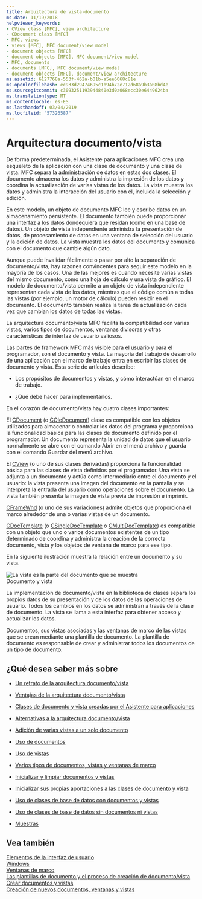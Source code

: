 ```yaml
---
title: Arquitectura de vista-documento
ms.date: 11/19/2018
helpviewer_keywords:
- CView class [MFC], view architecture
- CDocument class [MFC]
- MFC, views
- views [MFC], MFC document/view model
- document objects [MFC]
- document objects [MFC], MFC document/view model
- MFC, documents
- documents [MFC], MFC document/view model
- document objects [MFC], document/view architecture
ms.assetid: 6127768a-553f-462a-b01b-a5ee6068c81e
ms.openlocfilehash: ec933d29474695c1b94b72e712d68a9b3a08bd4e
ms.sourcegitcommit: c3093251193944840e3d0a068ecc30e6449624ba
ms.translationtype: MT
ms.contentlocale: es-ES
ms.lasthandoff: 03/04/2019
ms.locfileid: "57326587"
---
```

# <a name="documentview-architecture"></a>Arquitectura documento/vista

De forma predeterminada, el Asistente para aplicaciones MFC crea una esqueleto de la aplicación con una clase de documento y una clase de vista. MFC separa la administración de datos en estas dos clases. El documento almacena los datos y administra la impresión de los datos y coordina la actualización de varias vistas de los datos. La vista muestra los datos y administra la interacción del usuario con él, incluida la selección y edición.

En este modelo, un objeto de documento MFC lee y escribe datos en un almacenamiento persistente. El documento también puede proporcionar una interfaz a los datos dondequiera que residan (como en una base de datos). Un objeto de vista independiente administra la presentación de datos, de procesamiento de datos en una ventana de selección del usuario y la edición de datos. La vista muestra los datos del documento y comunica con el documento que cambie algún dato.

Aunque puede invalidar fácilmente o pasar por alto la separación de documento/vista, hay razones convincentes para seguir este modelo en la mayoría de los casos. Una de las mejores es cuando necesite varias vistas del mismo documento, como una hoja de cálculo y una vista de gráfico. El modelo de documento/vista permite a un objeto de vista independiente representan cada vista de los datos, mientras que el código común a todas las vistas (por ejemplo, un motor de cálculo) pueden residir en el documento. El documento también realiza la tarea de actualización cada vez que cambian los datos de todas las vistas.

La arquitectura documento/vista MFC facilita la compatibilidad con varias vistas, varios tipos de documentos, ventanas divisoras y otras características de interfaz de usuario valiosos.

Las partes de framework MFC más visible para el usuario y para el programador, son el documento y vista. La mayoría del trabajo de desarrollo de una aplicación con el marco de trabajo entra en escribir las clases de documento y vista. Esta serie de artículos describe:

- Los propósitos de documentos y vistas, y cómo interactúan en el marco de trabajo.

- ¿Qué debe hacer para implementarlos.

En el corazón de documento/vista hay cuatro clases importantes:

El [CDocument](../mfc/reference/cdocument-class.md) (o [COleDocument](../mfc/reference/coledocument-class.md)) clase es compatible con los objetos utilizados para almacenar o controlar los datos del programa y proporciona la funcionalidad básica para las clases de documento definido por el programador. Un documento representa la unidad de datos que el usuario normalmente se abre con el comando Abrir en el menú archivo y guarda con el comando Guardar del menú archivo.

El [CView](../mfc/reference/cview-class.md) (o uno de sus clases derivadas) proporciona la funcionalidad básica para las clases de vista definidos por el programador. Una vista se adjunta a un documento y actúa como intermediario entre el documento y el usuario: la vista presenta una imagen del documento en la pantalla y se interpreta la entrada del usuario como operaciones sobre el documento. La vista también presenta la imagen de vista previa de impresión e imprimir.

[CFrameWnd](../mfc/reference/cframewnd-class.md) (o uno de sus variaciones) admite objetos que proporciona el marco alrededor de una o varias vistas de un documento.

[CDocTemplate](../mfc/reference/cdoctemplate-class.md) (o [CSingleDocTemplate](../mfc/reference/csingledoctemplate-class.md) o [CMultiDocTemplate](../mfc/reference/cmultidoctemplate-class.md)) es compatible con un objeto que uno o varios documentos existentes de un tipo determinado de coordina y administra la creación de la correcta documento, vista y los objetos de ventana de marco para ese tipo.

En la siguiente ilustración muestra la relación entre un documento y su vista.

![La vista es la parte del documento que se muestra](../mfc/media/vc379n1.gif "vista es la parte del documento que se muestra") <br/>
Documento y vista

La implementación de documento/vista en la biblioteca de clases separa los propios datos de su presentación y de los datos de las operaciones de usuario. Todos los cambios en los datos se administran a través de la clase de documento. La vista se llama a esta interfaz para obtener acceso y actualizar los datos.

Documentos, sus vistas asociadas y las ventanas de marco de las vistas que se crean mediante una plantilla de documento. La plantilla de documento es responsable de crear y administrar todos los documentos de un tipo de documento.

## <a name="what-do-you-want-to-know-more-about"></a>¿Qué desea saber más sobre

- [Un retrato de la arquitectura documento/vista](../mfc/a-portrait-of-the-document-view-architecture.md)

- [Ventajas de la arquitectura documento/vista](../mfc/advantages-of-the-document-view-architecture.md)

- [Clases de documento y vista creadas por el Asistente para aplicaciones](../mfc/document-and-view-classes-created-by-the-mfc-application-wizard.md)

- [Alternativas a la arquitectura documento/vista](../mfc/alternatives-to-the-document-view-architecture.md)

- [Adición de varias vistas a un solo documento](../mfc/adding-multiple-views-to-a-single-document.md)

- [Uso de documentos](../mfc/using-documents.md)

- [Uso de vistas](../mfc/using-views.md)

- [Varios tipos de documentos, vistas y ventanas de marco](../mfc/multiple-document-types-views-and-frame-windows.md)

- [Inicializar y limpiar documentos y vistas](../mfc/initializing-and-cleaning-up-documents-and-views.md)

- [Inicializar sus propias aportaciones a las clases de documento y vista](../mfc/creating-new-documents-windows-and-views.md)

- [Uso de clases de base de datos con documentos y vistas](../data/mfc-using-database-classes-with-documents-and-views.md)

- [Uso de clases de base de datos sin documentos ni vistas](../data/mfc-using-database-classes-without-documents-and-views.md)

- [Muestras](../visual-cpp-samples.md)

## <a name="see-also"></a>Vea también

[Elementos de la interfaz de usuario](../mfc/user-interface-elements-mfc.md)<br/>
[Windows](../mfc/windows.md)<br/>
[Ventanas de marco](../mfc/frame-windows.md)<br/>
[Las plantillas de documento y el proceso de creación de documento/vista](../mfc/document-templates-and-the-document-view-creation-process.md)<br/>
[Crear documentos y vistas](../mfc/document-view-creation.md)<br/>
[Creación de nuevos documentos, ventanas y vistas](../mfc/creating-new-documents-windows-and-views.md)
